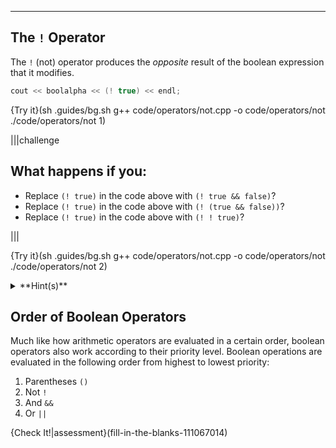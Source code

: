 ---

## The `!` Operator

The `!` (not) operator produces the *opposite* result of the boolean expression that it modifies. 

```c++
cout << boolalpha << (! true) << endl;
```

{Try it}(sh .guides/bg.sh g++ code/operators/not.cpp -o code/operators/not ./code/operators/not 1)

|||challenge
## What happens if you:
* Replace `(! true)` in the code above with `(! true && false)`?
* Replace `(! true)` in the code above with `(! (true && false))`?
* Replace `(! true)` in the code above with `(! ! true)`?

|||

{Try it}(sh .guides/bg.sh g++ code/operators/not.cpp -o code/operators/not ./code/operators/not 2)

<details><summary>**Hint(s)**</summary>The `!` operator works similarly to how a `-` (negative) sign works in mathematics. The `-` of a positive number is a negative number and the `-` of a negative number is a positive number.</details>

## Order of Boolean Operators
Much like how arithmetic operators are evaluated in a certain order, boolean operators also work according to their priority level. Boolean operations are evaluated in the following order from highest to lowest priority:

1. Parentheses `()` 
2. Not `!`
3. And `&&`
4. Or `||`

{Check It!|assessment}(fill-in-the-blanks-111067014)
